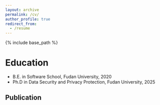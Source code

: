 ```yaml
---
layout: archive
permalink: /cv/
author_profile: true
redirect_from:
  - /resume
---
```


{% include base_path %}

Education
======
* B.E. in Software School, Fudan University, 2020
* Ph.D in Data Security and Privacy Protection, Fudan University, 2025

## Publication

